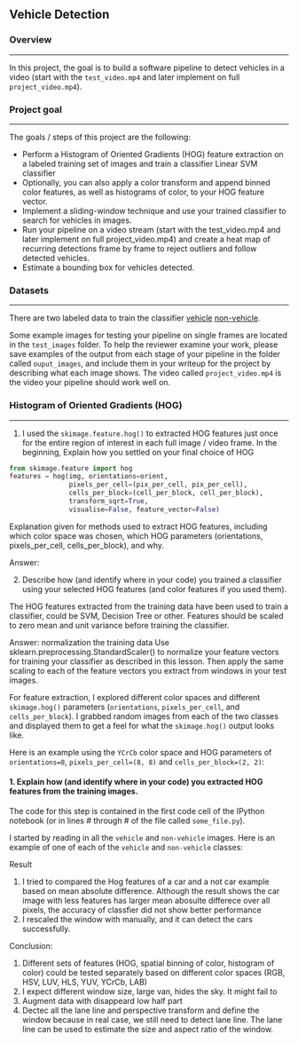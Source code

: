 ## Vehicle Detection

[//]: # (Image References)
[image1]: ./examples/car_not_car.png
[image2]: ./examples/HOG_example.jpg
[image3]: ./examples/sliding_windows.jpg
[image4]: ./examples/sliding_window.jpg
[image5]: ./examples/bboxes_and_heat.png
[image6]: ./examples/labels_map.png
[image7]: ./examples/output_bboxes.png
[video1]: ./project_video.mp4

### Overview
---
In this project, the goal is to build a software pipeline to detect vehicles in a video (start with the `test_video.mp4` and later implement on full `project_video.mp4`).

### Project goal
---
The goals / steps of this project are the following:

* Perform a Histogram of Oriented Gradients (HOG) feature extraction on a labeled training set of images and train a classifier Linear SVM classifier
* Optionally, you can also apply a color transform and append binned color features, as well as histograms of color, to your HOG feature vector. 
* Implement a sliding-window technique and use your trained classifier to search for vehicles in images.
* Run your pipeline on a video stream (start with the test_video.mp4 and later implement on full project_video.mp4) and create a heat map of recurring detections frame by frame to reject outliers and follow detected vehicles.
* Estimate a bounding box for vehicles detected.

### Datasets
---
There are two labeled data to train the classifier
[vehicle](https://s3.amazonaws.com/udacity-sdc/Vehicle_Tracking/vehicles.zip)
[non-vehicle](https://s3.amazonaws.com/udacity-sdc/Vehicle_Tracking/non-vehicles.zip). 

Some example images for testing your pipeline on single frames are located in the `test_images` folder.  To help the reviewer examine your work, please save examples of the output from each stage of your pipeline in the folder called `ouput_images`, and include them in your writeup for the project by describing what each image shows.    The video called `project_video.mp4` is the video your pipeline should work well on.  


### Histogram of Oriented Gradients (HOG)
---

1. I used the `skimage.feature.hog()` to extracted HOG features just once for the entire region of interest in each full image / video frame. 
In the beginning, 
Explain how you settled on your final choice of HOG

```python
from skimage.feature import hog
features = hog(img, orientations=orient, 
               pixels_per_cell=(pix_per_cell, pix_per_cell),
               cells_per_block=(cell_per_block, cell_per_block), 
               transform_sqrt=True, 
               visualise=False, feature_vector=False)
```

Explanation given for methods used to extract HOG features, including which color space was chosen, which HOG parameters (orientations, pixels_per_cell, cells_per_block), and why.


Answer: 

2. Describe how (and identify where in your code) you trained a classifier using your selected HOG features (and color features if you used them).

The HOG features extracted from the training data have been used to train a classifier, could be SVM, Decision Tree or other. Features should be scaled to zero mean and unit variance before training the classifier.


Answer: normalization the training data
Use sklearn.preprocessing.StandardScaler() to normalize your feature vectors for training your classifier as described in this lesson. Then apply the same scaling to each of the feature vectors you extract from windows in your test images.



For feature extraction, I explored different color spaces and different `skimage.hog()` parameters (`orientations`, `pixels_per_cell`, and `cells_per_block`).  I grabbed random images from each of the two classes and displayed them to get a feel for what the `skimage.hog()` output looks like.

Here is an example using the `YCrCb` color space and HOG parameters of `orientations=8`, `pixels_per_cell=(8, 8)` and `cells_per_block=(2, 2)`:



#### 1. Explain how (and identify where in your code) you extracted HOG features from the training images.

The code for this step is contained in the first code cell of the IPython notebook (or in lines # through # of the file called `some_file.py`).  

I started by reading in all the `vehicle` and `non-vehicle` images.  Here is an example of one of each of the `vehicle` and `non-vehicle` classes:



Result
1. I tried to compared the Hog features of a car and a not car example based on mean absolute difference. Although the result shows the car image with less features has larger mean abosulte differece over all pixels, the accuracy of classfier did not show better performance
2. I rescaled the window with manually, and it can detect the cars successfully.

Conclusion:
1. Different sets of features (HOG, spatial binning of color, histogram of color) could be tested separately based on different color spaces (RGB, HSV, LUV, HLS, YUV, YCrCb, LAB)
2. I expect different window size, large van, hides the sky. It might fail to 
3. Augment data with disappeard low half part
4. Dectec all the lane line and perspective transform and define the window because in real case, we still need to detect lane line. The lane line can be used to estimate the size and aspect ratio of the window.